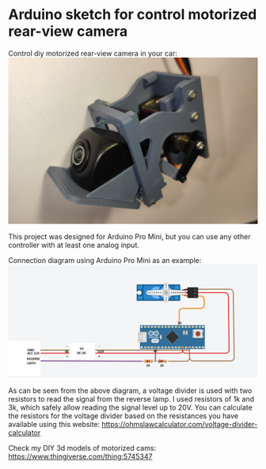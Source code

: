 # Arduino sketch for control motorized rear-view camera

Control diy motorized rear-view camera in your car:
<img src="img/cam1.jpg"/>

This project was designed for Arduino Pro Mini, but you can use any other controller with at least one analog input.

Connection diagram using Arduino Pro Mini as an example:
<img src="img/layout.png"/>

As can be seen from the above diagram, a voltage divider is used with two resistors to read the signal from the reverse lamp. 
I used resistors of 1k and 3k, which safely allow reading the signal level up to 20V. 
You can calculate the resistors for the voltage divider based on the resistances you have available using this website: https://ohmslawcalculator.com/voltage-divider-calculator

Check my DIY 3d models of motorized cams:
https://www.thingiverse.com/thing:5745347
